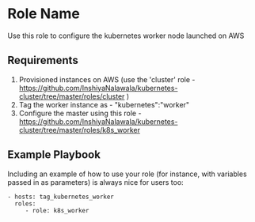 Role Name
=========

Use this role to configure the kubernetes worker node launched on AWS 

Requirements
------------

1. Provisioned instances on AWS (use the 'cluster' role - https://github.com/InshiyaNalawala/kubernetes-cluster/tree/master/roles/cluster )
2. Tag the worker instance as - "kubernetes":"worker"
3. Configure the master using this role - https://github.com/InshiyaNalawala/kubernetes-cluster/tree/master/roles/k8s_worker


Example Playbook
----------------

Including an example of how to use your role (for instance, with variables passed in as parameters) is always nice for users too:

    - hosts: tag_kubernetes_worker
      roles:
         - role: k8s_worker
